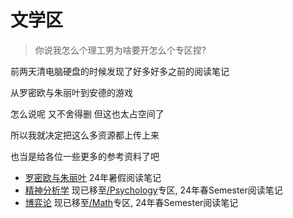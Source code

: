 # 文学区
> 你说我怎么个理工男为啥要开怎么个专区捏?

前两天清电脑硬盘的时候发现了好多好多之前的阅读笔记

从罗密欧与朱丽叶到安德的游戏

怎么说呢 又不舍得删 但这也太占空间了

所以我就决定把这么多资源都上传上来

也当是给各位一些更多的参考资料了吧

- [罗密欧与朱丽叶](RomeondJuliet) 24年暑假阅读笔记
- [精神分析学](/Psychology/Psych) 现已移至[/Psychology](/Psychology)专区, 24年春Semester阅读笔记
- [博弈论](/Math/GameTheory) 现已移至[/Math](/Math/)专区, 24年春Semester阅读笔记
